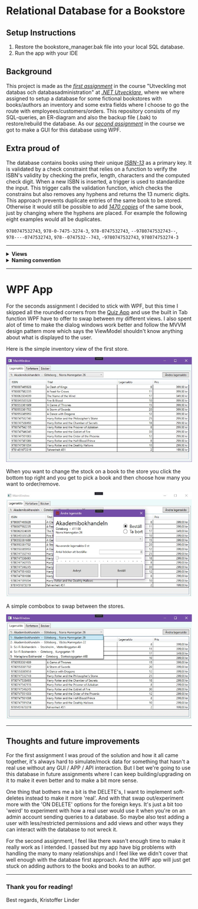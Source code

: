 # Relational Database for a Bookstore

## Setup Instructions

1. Restore the bookstore_manager.bak file into your local SQL database.
2. Run the app with your IDE

## Background

This project is made as the *[first assignment](/ASSIGNMENT.md)* in the course "Utveckling mot databas och databasadministration" at *[.NET Utvecklare](https://www.iths.se/utbildningar/netutvecklare/)*,
where we where assigned to setup a database for some fictional bookstores with books/authors an inventory and some extra fields where I choose to go the route with employees/customers/orders. 
This repository consists of my SQL-queries, an ER-diagram and also the backup file (.bak) to restore/rebuild the database. As our *[second assignment](/ASSIGNMENT2.md)* in the course we got to make a GUI for this database using WPF.



## Extra proud of

The database contains books using their unique *[ISBN-13](https://isbn-information.com/the-13-digit-isbn.html)* as a primary key. It is validated by a check constraint that relies on a function to verify the ISBN's validity by checking the prefix, length, characters and the computed check digit.
When a new ISBN is inserted, a trigger is used to standardize the input. This trigger calls the validation function, which checks the constrains but also removes any hyphens and returns the 13 numeric digits. This approach prevents duplicate entries of the same book to be stored. Otherwise it would still be possible to add *[1470 copies](https://chatgpt.com/share/6746f868-c0e0-8013-b9be-2338e77763c1)* of the same book, just by changing where the hyphens are placed. For example the following eight examples would all be duplicates.

`9780747532743`, `978-0-7475-3274-3`, `978-0747532743`, `--9780747532743--`,
<br/>
`978----0747532743`, `978--0747532--743`, `-9780747532743`, `978074753274-3`

</details>

---

<details>
<summary> <b>Views
</b> </summary>
</br>
There are two views in this database, 'titles_by_author' which is for Godkänt (Pass) and 'sales_by_employee' for VG (Pass with distinction). I choose to make the later so the stores could see which employees that have made the most sales as an interesting fact and I see that it could be useful for the stores to know if they want to implement a bonus/reward system for their employees. Below is an example with the 'TOP 3' from each view.
</br>
</br>

| Namn | Ålder | Titlar | Lagervärde |
| -----| -----: | :------: | ----------: |
| J.K. Rowling | 59 år | 7 | 162058,00 |
| George Martin | 76 år | 6 | 134064,00 |
| Patrick Rothfuss | 51 år | 2 | 36994,00 |



| Butiksnummer | Anställningsnummer | Anställd | Total säljsumma | Unika säljtillfällen | Antal sålda böcker |
| :---: | :---: | :------ | ---: | :---: | :---: |
| 1 | 1 | Konny Krutsson | 5792,10 | 10 | 21 |
| 1 | 2 | Clara Bengtsson | 7187,30 | 9 | 23 |
| 1 | 3 | Alice Andersson | 3588,00 | 6 | 12 |

</details>

<details>
<summary> <b>Naming convention
</b> </summary>
</br>
Most of the project has been using the naming convention from this <a href="https://www.sqlshack.com/learn-sql-naming-conventions/">sqlshack post</a>, except
the table "orders" as that is named in plural to not clash with the SQL keyword ORDER and no prefixes on the views and functions after another post/page didn't recommend those. In short it's Snake case with lower case letters separated by underscores and uppercase for all the SQL keywords.
</br>
</br>
I like to keep it uniform, but I'm not fixed to any specific standards. So if someone gives me another naming convention that seems better and/or working in another project where other people are doing it differently there would be no problems for me to adapt and change how I write or approach how things "should" be done. Just wanted something to go after for this project and this is what I went with this time.

</details>

---


# WPF App

For the seconds assignment I decided to stick with WPF, but this time I skipped all the rounded corners from the [Quiz App](https://github.com/liiinder/Labb_03_Quiz_App) and use the built in Tab function WPF have to offer to swap between my different views. I also spent alot of time to make the dialog windows work better and follow the MVVM design pattern more which says the ViewModel shouldn't know anything about what is displayed to the user.

Here is the simple inventory view of the first store. 

![instock](Presentation/InStock.jpg)

When you want to change the stock on a book to the store you click the bottom top right and you get to pick a book and then choose how many you want to order/remove.

![order](Presentation/Order.jpg)

A simple combobox to swap between the stores.

![stores](Presentation/ChangeStore.jpg)

---

## Thoughts and future improvements

For the first assignment I was proud of the solution and how it all came together, it's always hard to simulate/mock data for something that hasn't a real use without any GUI / APP / API interaction. But I bet we're going to use this database in future assignments where I can keep building/upgrading on it to make it even better and to make a bit more sense.

One thing that bothers me a bit is the DELETE's, I want to implement soft-deletes instead to make it more 'real'. And with that swap out/experiment more with the 'ON DELETE' options for the foreign keys. It's just a bit too 'weird' to experiment with how a real user would use it when you're on an admin account sending queries to a database. So maybe also test adding a user with less/restricted permissions and add views and other ways they can interact with the database to not wreck it.

For the second assignment, I feel like there wasn't enough time to make it really work as I intended. I passed but my app have big problems with handling the many to many relationships and I feel like we didn't cover that well enough with the database first approach. And the WPF app will just get stuck on adding authors to the books and books to an author.

---

### Thank you for reading!
Best regards, Kristoffer Linder